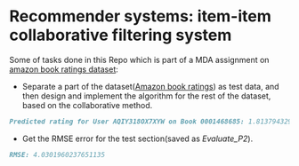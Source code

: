 # Recommender systems: item-item collaborative filtering system

Some of tasks done in this Repo which is part of a MDA assignment on [amazon book ratings dataset](https://drive.google.com/file/d/1B8Kouxi8pQvNDBXgmreHVsxJXl7FVscn/view?usp=sharing):
- Separate a part of the dataset([Amazon book ratings](https://drive.google.com/file/d/1B8Kouxi8pQvNDBXgmreHVsxJXl7FVscn/view?usp=sharing)) as test data, and then design and implement the algorithm for the rest of the dataset, based on the collaborative method.
```markdown
Predicted rating for User AQIY318OX7XYW on Book 0001468685: 1.8137943293929428
```
- Get the RMSE error for the test section(saved as *Evaluate_P2*).
```markdown
RMSE: 4.0301960237651135
```
